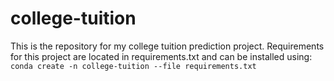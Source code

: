 # college-tuition
This is the repository for my college tuition prediction project. 
Requirements for this project are located in requirements.txt and can be installed using:
```conda create -n college-tuition --file requirements.txt```
